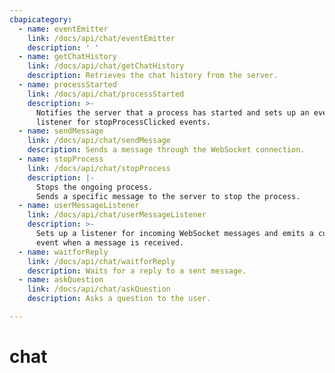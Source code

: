 ```yaml
---
cbapicategory:
  - name: eventEmitter
    link: /docs/api/chat/eventEmitter
    description: ' '
  - name: getChatHistory
    link: /docs/api/chat/getChatHistory
    description: Retrieves the chat history from the server.
  - name: processStarted
    link: /docs/api/chat/processStarted
    description: >-
      Notifies the server that a process has started and sets up an event
      listener for stopProcessClicked events.
  - name: sendMessage
    link: /docs/api/chat/sendMessage
    description: Sends a message through the WebSocket connection.
  - name: stopProcess
    link: /docs/api/chat/stopProcess
    description: |-
      Stops the ongoing process.
      Sends a specific message to the server to stop the process.
  - name: userMessageListener
    link: /docs/api/chat/userMessageListener
    description: >-
      Sets up a listener for incoming WebSocket messages and emits a custom
      event when a message is received.
  - name: waitforReply
    link: /docs/api/chat/waitforReply
    description: Waits for a reply to a sent message.
  - name: askQuestion
    link: /docs/api/chat/askQuestion
    description: Asks a question to the user.  

---
```

# chat
<CBAPICategory />
